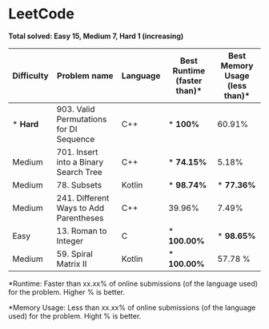 # LeetCode


**Total solved: Easy 15, Medium 7, Hard 1 (increasing)**


| Difficulty  | Problem name | Language | Best Runtime (faster than)* | Best Memory Usage (less than)* |
| ------------- | ------------- | ------------- | ------------- | ------------- |
| * **Hard**  | 903. Valid Permutations for DI Sequence  | C++ | * **100%**  | 60.91% |
| Medium  | 701. Insert into a Binary Search Tree  | C++ | * **74.15%** | 5.18% |
| Medium  | 78. Subsets  | Kotlin | * **98.74%** | * **77.36%** |
| Medium  | 241. Different Ways to Add Parentheses | C++ | 39.96% | 7.49% |
| Easy  | 13. Roman to Integer | C | * **100.00%** | * **98.65%** | 
| Medium  | 59. Spiral Matrix II | Kotlin | * **100.00%** | 57.78 % |



*Runtime: Faster than xx.xx% of online submissions (of the language used) for the problem. Higher % is better.


*Memory Usage: Less than xx.xx% of online submissions (of the language used) for the problem. Hight % is better.


